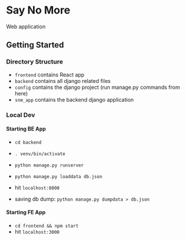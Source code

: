 # Say No More
Web application

## Getting Started
### Directory Structure
- `frontend` contains React app
- `backend` contains all django related files
- `config` contains the django project (run manage.py commands from here)
- `snm_app` contains the backend django application

### Local Dev

#### Starting BE App
- `cd backend`
- `. venv/bin/activate`
- `python manage.py runserver`
- `python manage.py loaddata db.json`
- hit `localhost:8000`

- saving db dump: `python manage.py dumpdata > db.json`

#### Starting FE App
- `cd frontend && npm start`
- hit `localhost:3000`
